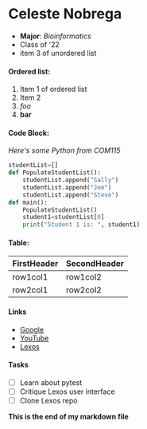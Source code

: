 # Celeste Nobrega

* **Major**: *Bioinformatics*
* Class of '22
* item 3 of unordered list

#### Ordered list:

1. Item 1 of ordered list
2. Item 2
3. *foo* 
4. **bar**

#### Code Block:

*Here's some Python from COM115*

```python
studentList=[]
def PopulateStudentList():
    studentList.append("Sally")
    studentList.append("Joe")
    studentList.append("Steve")
def main():
    PopulateStudentList()
    student1=studentList[0]
    print("Student 1 is: ", student1)

```

#### Table:

FirstHeader|SecondHeader
-----------|------------
row1col1|row1col2
row2col1|row2col2

#### Links

- [Google](https://google.com)
- [YouTube](https://youtube.com)
- [Lexos](http://lexos.wheatoncollege.edu/)

#### Tasks

-[ ] Learn about pytest 
-[ ] Critique Lexos user interface
-[ ] Clone Lexos repo

**This is the end of my markdown file**